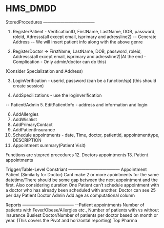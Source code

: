 # HMS_DMDD

StoredProcedures
————————————

1. RegisterPatient - VerificationID, FirstName, LastName, DOB, password, roleid, Adresss(all except email, isprimary and adressline2)
-- Generate Address
-- We will insert patient info along with the above genre


2. RegisterDoctor ->  FirstName, LastName, DOB, password, roleid, Addresss(all except email, isprimary and adressline2)(At the end - Complication - Only admin/doctor can do this)

(Consider Specialization and Address)

3. LoginVerification - userid, password (can be a function/sp) (this should create session)

4. AddSpecilizations - use the loginverification

-- Patient/Admin
5. EditPatientInfo - address and information and login

6. AddAllergies
7. AddWishlist
8. AddPrimaryContact
9. AddPatientInsurance
10. Schedule appointments - date, Time, doctor, patientid, appointmenttype, DESCRIPTION
11. Appointment summary(Patient Visit)

Functions are stopred procedures
12. Doctors appointments
13. Patient appointments

Trigger/Table-Level Constriant
————————————
Appointment
    Patient (Similarly for Doctor) Cant make 2 or more apointments for the same datetime/There should be some gap between the next appointment and the first. Also considering duration
    One Patient can’t schedule appointment with a doctor who has already been scheduled with another.
    Doctor can see 25 per day
Patient Doctor Admin
    Add age as computational column 

Reports
————————————
--Patient appointments
Number of patients with Fever/Obese/Allergies etc.,
Number of patients with vs without insurance
Busiest Doctor/Number of patients per doctor based on month or year. (This covers the Pivot and horizontal reporting)
Top Pharma
